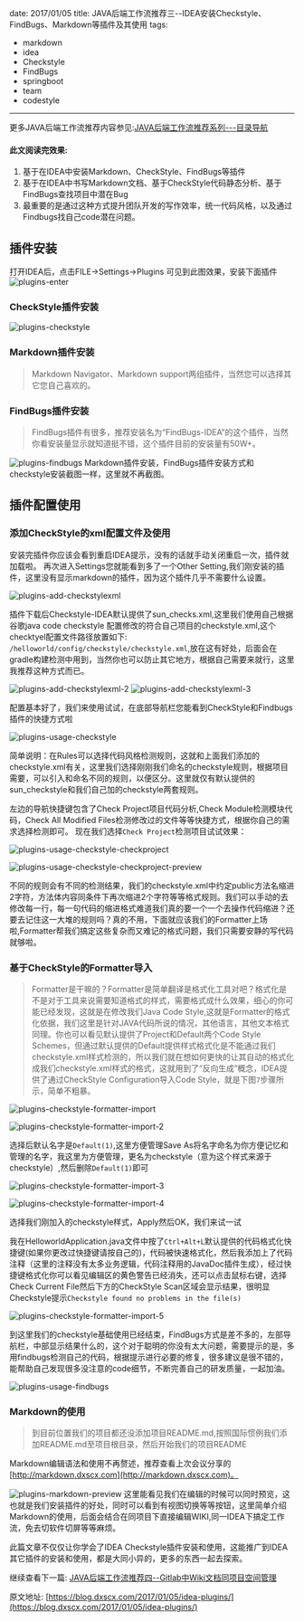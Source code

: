 date: 2017/01/05
title: JAVA后端工作流推荐三--IDEA安装Checkstyle、FindBugs、Markdown等插件及其使用
tags: 
- markdown
- idea
- Checkstyle
- FindBugs
- springboot
- team
- codestyle
---

更多JAVA后端工作流推荐内容参见:[JAVA后端工作流推荐系列---目录导航](/2017/01/09/workflow/)

#### 此文阅读完效果:

1. 基于在IDEA中安装Markdown、CheckStyle、FindBugs等插件
2. 基于在IDEA中书写Markdown文档、基于CheckStyle代码静态分析、基于FindBugs查找项目中潜在Bug
3. 最重要的是通过这种方式提升团队开发的写作效率，统一代码风格，以及通过Findbugs找自己code潜在问题。

<!-- more -->

## 插件安装
打开IDEA后，点击FILE->Settings->Plugins 可见到此图效果，安装下面插件
![plugins-enter](https://sssvip.github.io/img/idea-plugins/plugins-enter.png)

### CheckStyle插件安装
![plugins-checkstyle](https://sssvip.github.io/img/idea-plugins/plugins-checkstyle.png)
### Markdown插件安装
> Markdown Navigator、Markdown support两组插件，当然您可以选择其它您自己喜欢的。

### FindBugs插件安装
> FindBugs插件有很多，推荐安装名为“FindBugs-IDEA”的这个插件，当然你看安装量显示就知道挺不错，这个插件目前的安装量有50W+。

![plugins-findbugs](https://sssvip.github.io/img/idea-plugins/plugins-findbugs.png)
Markdown插件安装，FindBugs插件安装方式和checkstyle安装截图一样，这里就不再截图。

## 插件配置使用
### 添加CheckStyle的xml配置文件及使用
安装完插件你应该会看到重启IDEA提示，没有的话就手动关闭重启一次，插件就加载啦。
再次进入Settings您就能看到多了一个Other Setting,我们刚安装的插件，这里没有显示markdown的插件，因为这个插件几乎不需要什么设置。

![plugins-add-checkstylexml](https://sssvip.github.io/img/idea-plugins/plugins-add-checkstylexml.png)

插件下载后Checkstyle-IDEA默认提供了sun_checks.xml,这里我们使用自己根据谷歌java code checkstyle 配置修改的符合自己项目的checkstyle.xml,这个checktyel配置文件路径放置如下:
`/helloworld/config/checkstyle/checkstyle.xml`,放在这有好处，后面会在gradle构建检测中用到，当然你也可以防止其它地方，根据自己需要来就行，这里我推荐这种方式而已。

![plugins-add-checkstylexml-2](https://sssvip.github.io/img/idea-plugins/plugins-add-checkstylexml-2.png)
![plugins-add-checkstylexml-3](https://sssvip.github.io/img/idea-plugins/plugins-add-checkstylexml-3.png)

配置基本好了，我们来使用试试，在底部导航栏您能看到CheckStyle和Findbugs插件的快捷方式啦

![plugins-usage-checkstyle](https://sssvip.github.io/img/idea-plugins/plugins-usage-checkstyle.png)

简单说明：在Rules可以选择代码风格检测规则，这就和上面我们添加的checkstyle.xml有关，这里我们选择刚刚我们命名的checkstyle规则，根据项目需要，可以引入和命名不同的规则，以便区分。这里就仅有默认提供的sun_checkstyle和我们自己加的checkstyle两套规则。

左边的导航快捷键包含了Check Project项目代码分析,Check Module检测模块代码，Check All Modified Files检测修改过的文件等等快捷方式，根据你自己的需求选择检测即可。
现在我们选择`Check Project`检测项目试试效果：

![plugins-usage-checkstyle-checkproject](https://sssvip.github.io/img/idea-plugins/plugins-usage-checkstyle-checkproject.png)

![plugins-usage-checkstyle-checkproject-preview](https://sssvip.github.io/img/idea-plugins/plugins-usage-checkstyle-checkproject-preview.png)


不同的规则会有不同的检测结果，我们的checkstyle.xml中约定public方法名缩进2字符，方法体内容同条件下再次缩进2个字符等等格式规则。我们可以手动的去修改每一行，每一句代码的缩进格式难道我们真的要一个一个去操作代码缩进？还要去记住这一大堆的规则吗？真的不用，下面就应该我们的Formatter上场啦,Formatter帮我们搞定这些复杂而又难记的格式问题，我们只需要安静的写代码就够啦。
### 基于CheckStyle的Formatter导入
> Formatter是干嘛的？Formatter是简单翻译是格式化工具对吧？格式化是不是对于工具来说需要知道格式的样式，需要格式成什么效果，细心的你可能已经发现，这就是在修改我们Java Code Style,这就是Formatter的格式化依据，我们这里是针对JAVA代码所说的情况，其他语言，其他文本格式同理。你也可以看见默认提供了Project和Default两个Code Style Schemes，但通过默认提供的Default提供样式格式化是不能通过我们checkstyle.xml样式检测的，所以我们就在想如何更快的让其自动的格式化成我们checkstyle.xml样式的格式，这就用到了“反向生成”概念，IDEA提供了通过CheckStyle Configuration导入Code Style，就是下图`7`步骤所示，简单不粗暴。

![plugins-checkstyle-formatter-import](https://sssvip.github.io/img/idea-plugins/plugins-checkstyle-formatter-import.png)

![plugins-checkstyle-formatter-import-2](https://sssvip.github.io/img/idea-plugins/plugins-checkstyle-formatter-import-2.png)

选择后默认名字是`Default(1)`,这里方便管理Save As将名字命名为你方便记忆和管理的名字，我这里为方便管理，更名为checkstyle（意为这个样式来源于checkstyle）,然后删除`Default(1)`即可

![plugins-checkstyle-formatter-import-3](https://sssvip.github.io/img/idea-plugins/plugins-checkstyle-formatter-import-3.png)

![plugins-checkstyle-formatter-import-4](https://sssvip.github.io/img/idea-plugins/plugins-checkstyle-formatter-import-4.png)

选择我们刚加入的checkstyle样式，Apply然后OK，我们来试一试

我在HelloworldApplication.java文件中按了`Ctrl+Alt+L`默认提供的代码格式化快捷键(如果你更改过快捷键请按自己的)，代码被快速格式化，然后我添加上了代码注释（这里的注释没有太多业务逻辑，代码注释用的JavaDoc插件生成），经过快捷键格式化你可以看见编辑区的黄色警告已经消失，还可以点击鼠标右键，选择Check Current File然后下方的CheckStyle Scan区域会显示结果，很明显Checkstyle提示`Checkstyle found no problems in the file(s)`

![plugins-checkstyle-formatter-import-5](https://sssvip.github.io/img/idea-plugins/plugins-checkstyle-formatter-import-5.png)

到这里我们的checkstyle基础使用已经结束，FindBugs方式是差不多的，左部导航栏，中部显示结果什么的，这个对于聪明的你没有太大问题，需要提示的是，多用findbugs检测自己的代码，根据提示进行必要的修复，很多建议是很不错的，能帮助自己发现很多没注意的code细节，不断完善自己的研发质量，一起加油。

![plugins-usage-findbugs](https://sssvip.github.io/img/idea-plugins/plugins-usage-findbugs.png)



### Markdown的使用
> 到目前位置我们的项目都还没添加项目README.md,按照国际惯例我们添加README.md至项目根目录，然后开始我们的项目README

Markdown编辑语法和使用不再赘述，推荐查看上次会议分享的[http://markdown.dxscx.com](http://markdown.dxscx.com)。

![plugins-markdown-preview](https://sssvip.github.io/img/idea-plugins/plugins-markdown-preview.png)
这里能看见我们在编辑的时候可以同时预览，这也就是我们安装插件的好处，同时可以看到有视图切换等等按钮，这里简单介绍Markdown的使用，后面会结合在同项目下直接编辑WIKI,同一IDEA下搞定工作流，免去切软件切屏等等麻烦。

此篇文章不仅仅让你学会了IDEA Checkstyle插件安装和使用，这能推广到IDEA其它插件的安装和使用，都是大同小异的，更多的东西一起去探索。

继续查看下一篇: [JAVA后端工作流推荐四--Gitlab中Wiki文档同项目空间管理](/2017/01/05/wiki-manager/)

原文地址: [https://blog.dxscx.com/2017/01/05/idea-plugins/](https://blog.dxscx.com/2017/01/05/idea-plugins/)